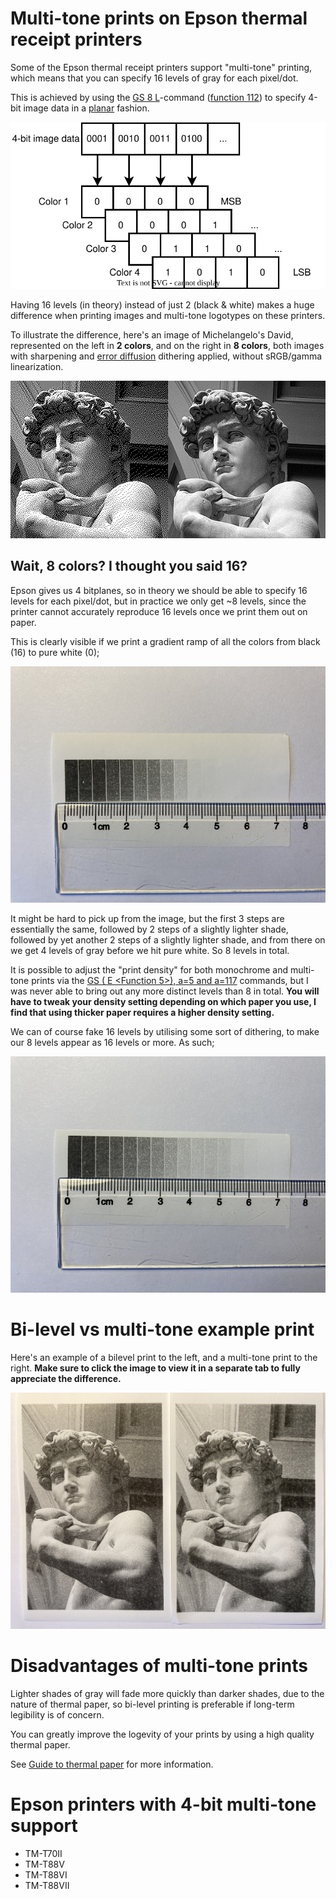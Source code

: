 # Multi-tone prints on Epson thermal receipt printers

Some of the Epson thermal receipt printers support "multi-tone" printing, which means that you can specify 16 levels of gray for each pixel/dot.

This is achieved by using the [GS 8 L](https://download4.epson.biz/sec_pubs/pos/reference_en/escpos/gs_lparen_cl.html)-command ([function 112](https://download4.epson.biz/sec_pubs/pos/reference_en/escpos/gs_lparen_cl_fn112.html)) to specify 4-bit image data in a [planar](https://en.wikipedia.org/wiki/Planar_%28computer_graphics%29) fashion.

![Illustration of 4-bit packed image data being transformed into 4 different bitplanes](packed-to-planar.svg)

Having 16 levels (in theory) instead of just 2 (black & white) makes a huge difference when printing images and multi-tone logotypes on these printers.

To illustrate the difference, here's an image of Michelangelo's David, represented on the left in **2 colors**, and on the right in **8 colors**, both images with sharpening and [error diffusion](https://en.wikipedia.org/wiki/Error_diffusion) dithering applied, without sRGB/gamma linearization.

![To the left; David represented in only 2 colors, and to the right; the same image in 8 colors](david-1bit-vs-4bit.png)

## Wait, 8 colors? I thought you said 16?

Epson gives us 4 bitplanes, so in theory we should be able to specify 16 levels for each pixel/dot, but in practice we only get ~8 levels, since the printer cannot accurately reproduce 16 levels once we print them out on paper.

This is clearly visible if we print a gradient ramp of all the colors from black (16) to pure white (0);

![](16-levels-printed.jpg)

It might be hard to pick up from the image, but the first 3 steps are essentially the same, followed by 2 steps of a slightly lighter shade, followed by yet another 2 steps of a slightly lighter shade, and from there on we get 4 levels of gray before we hit pure white. So 8 levels in total.

It is possible to adjust the "print density" for both monochrome and multi-tone prints via the [GS ( E <Function 5>), a=5 and a=117](https://download4.epson.biz/sec_pubs/pos/reference_en/escpos/gs_lparen_ce_fn05.html) commands, but I was never able to bring out any more distinct levels than 8 in total. **You will have to tweak your density setting depending on which paper you use, I find that using thicker paper requires a higher density setting.**

We can of course fake 16 levels by utilising some sort of dithering, to make our 8 levels appear as 16 levels or more. As such;

![](16-levels-printed-dithered.jpg)

# Bi-level vs multi-tone example print

Here's an example of a bilevel print to the left, and a multi-tone print to the right. **Make sure to click the image to view it in a separate tab to fully appreciate the difference.**

![](1bit-vs-4bit-printed.jpg)

# Disadvantages of multi-tone prints

Lighter shades of gray will fade more quickly than darker shades, due to the nature of thermal paper, so bi-level printing is preferable if long-term legibility is of concern.

You can greatly improve the logevity of your prints by using a high quality thermal paper.

See [Guide to thermal paper](https://www.anixter.com/content/dam/Suppliers/Brother/White%20Papers/ThermalPaperWhitePaper%20(WP1).pdf) for more information.


# Epson printers with 4-bit multi-tone support

- TM-T70II
- TM-T88V
- TM-T88VI
- TM-T88VII
